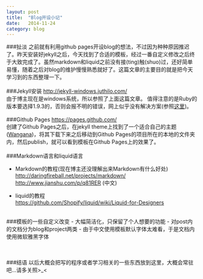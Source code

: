 ```yaml
---
layout: post
title:  "Blog开设小记"
date:   2014-11-24
category: blog
---
```

###扯淡
之前就有利用github pages开设blog的想法，不过因为种种原因推迟了。昨天安装好jekyll之后，今天找到了合适的模板，经过一番自定义修改之后终于大致完成了。虽然markdown和liquid之前没有接(ting)触(shuo)过，还好简单易懂，随着之后对blog的维护慢慢熟悉就好了。这篇文章的主要目的就是把今天学习到的东西整理一下。
<br><br>
###Jekyll安装
http://jekyll-windows.juthilo.com/  
由于博主现在是windows系统，所以参照了上面这篇文章。
值得注意的是Ruby的版本要选择1.9.3的，否则会报不明的错误，网上似乎没有解决方案(参照<a href="http://stackoverflow.com/questions/16498287/jekyll-liquid-exception-cannot-load-such-file-yajl-2-0-yajl" target="_blank">这里</a>)。
<br><br>
###Github Pages
https://pages.github.com/  
创建了Github Pages之后，在jekyll theme上找到了一个适合自己的主题(<a href="http://jekyllthemes.org/themes/wangana/" target="_blank">Wangana</a>)，将其下载下来之后移动到Github Pages的项目所在的本地的文件夹内，然后publish，就可以看到模板在Github Pages上的效果了。
<br><br>
###Markdown语言和liquid语言
- Markdown的教程(现在博主还没理解出来Markdown有什么好处)
http://daringfireball.net/projects/markdown/  
http://www.jianshu.com/p/q81RER  (中文)

- liquid的教程  
https://github.com/Shopify/liquid/wiki/Liquid-for-Designers

<br>
###模板的一些自定义改变
- 大幅简洁化，只保留了个人想要的功能
- 对post内的文档分为blog和project两类
- 由于中文使用模板默认字体太难看，于是文档内使用微软雅黑字体

<br><br>
###结语
以后大概会把写的程序或者学习相关的一些东西放到这里，大概会常驻吧...请多关照>_<
